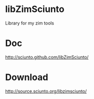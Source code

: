 libZimSciunto
=============

Library for my zim tools


Doc
===

http://sciunto.github.com/libZimSciunto/


Download
========

http://source.sciunto.org/libzimsciunto/

